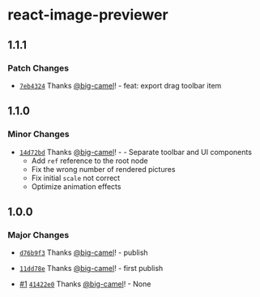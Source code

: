 # react-image-previewer

## 1.1.1

### Patch Changes

- [`7eb4324`](https://github.com/big-camel/react-image-previewer/commit/7eb43246a316777de7391e79005432cb30ce3fcd) Thanks [@big-camel](https://github.com/big-camel)! - feat: export drag toolbar item

## 1.1.0

### Minor Changes

- [`14d72bd`](https://github.com/big-camel/react-image-previewer/commit/14d72bd8a9ba389a62aee5c9f56ec08dfc515feb) Thanks [@big-camel](https://github.com/big-camel)! - - Separate toolbar and UI components
  - Add `ref` reference to the root node
  - Fix the wrong number of rendered pictures
  - Fix initial `scale` not correct
  - Optimize animation effects

## 1.0.0

### Major Changes

- [`d76b9f3`](https://github.com/big-camel/react-image-previewer/commit/d76b9f35d8e4f8a09ee87d14bf57f37d5f1415c9) Thanks [@big-camel](https://github.com/big-camel)! - publish

- [`11dd78e`](https://github.com/big-camel/react-image-previewer/commit/11dd78e2d5b2902a3192f3b75cfb751a5dfc72ed) Thanks [@big-camel](https://github.com/big-camel)! - first publish

- [#1](https://github.com/big-camel/react-image-previewer/pull/1) [`41422e0`](https://github.com/big-camel/react-image-previewer/commit/41422e0b3aba2daea691f39769a52a183fc36fb7) Thanks [@big-camel](https://github.com/big-camel)! - None

